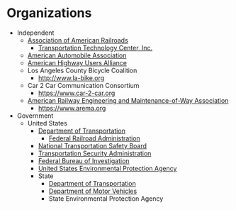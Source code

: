 # Organizations
* Independent
  * [Association of American Railroads](https://en.wikipedia.org/wiki/Association_of_American_Railroads)
    * [Transportation Technology Center, Inc.](https://en.wikipedia.org/wiki/Transportation_Technology_Center,_Inc.)
  * [American Automobile Association](https://en.wikipedia.org/wiki/American_Automobile_Association)
  * [American Highway Users Alliance](https://en.wikipedia.org/wiki/American_Highway_Users_Alliance)
  * Los Angeles County Bicycle Coalition
    * http://www.la-bike.org
  * Car 2 Car Communication Consortium
    * https://www.car-2-car.org
  * [American Railway Engineering and Maintenance-of-Way Association](https://en.wikipedia.org/wiki/American_Railway_Engineering_and_Maintenance-of-Way_Association)
    * https://www.arema.org
* Government
  * United States
    * [Department of Transportation](https://en.wikipedia.org/wiki/United_States_Department_of_Transportation)
      * [Federal Railroad Administration](https://en.wikipedia.org/wiki/Federal_Railroad_Administration)
    * [National Transportation Safety Board](https://en.wikipedia.org/wiki/National_Transportation_Safety_Board)
    * [Transportation Security Administration](https://en.wikipedia.org/wiki/Transportation_Security_Administration)
    * [Federal Bureau of Investigation](https://en.wikipedia.org/wiki/Federal_Bureau_of_Investigation)
    * [United States Environmental Protection Agency](https://en.wikipedia.org/wiki/United_States_Environmental_Protection_Agency)
    * State
      * [Department of Transportation](https://en.wikipedia.org/wiki/Department_of_transportation)
      * [Department of Motor Vehicles](https://en.wikipedia.org/wiki/Department_of_Motor_Vehicles)
      * State Environmental Protection Agency
